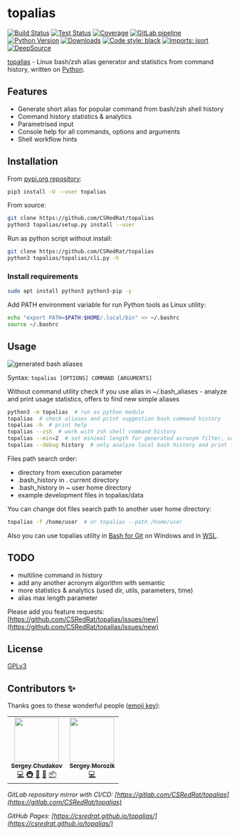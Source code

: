 # topalias

[![Build Status](https://travis-ci.com/CSRedRat/topalias.svg?branch=master)](https://travis-ci.com/CSRedRat/topalias)
[![Test Status](https://github.com/CSRedRat/topalias/workflows/Test/badge.svg?branch=master)](https://github.com/CSRedRat/topalias/actions?query=workflow%3ATest)
[![Coverage](https://coveralls.io/repos/github/CSRedRat/topalias/badge.svg?branch=master)](https://coveralls.io/github/CSRedRat/topalias?branch=master)
[![GitLab pipeline](https://gitlab.com/CSRedRat/topalias/badges/master/pipeline.svg)](https://gitlab.com/CSRedRat/topalias/-/pipelines)
[![Python Version](https://img.shields.io/pypi/pyversions/topalias.svg)](https://pypi.org/project/topalias/)
[![Downloads](https://static.pepy.tech/personalized-badge/topalias?period=total&units=international_system&left_color=black&right_color=orange&left_text=Downloads)](https://pepy.tech/project/topalias)
[![Code style: black](https://img.shields.io/badge/code%20style-black-000000.svg)](https://github.com/psf/black)
[![Imports: isort](https://img.shields.io/badge/%20imports-isort-%231674b1?style=flat&labelColor=ef8336)](https://pycqa.github.io/isort/)
[![DeepSource](https://static.deepsource.io/deepsource-badge-light-mini.svg)](https://deepsource.io/gh/CSRedRat/topalias/?ref=repository-badge)

[topalias](https://github.com/CSRedRat/topalias) - Linux bash/zsh alias generator and statistics from command history, written on [Python](https://pypi.org/project/topalias/).

## Features

-   Generate short alias for popular command from bash/zsh shell history
-   Command history statistics & analytics
-   Parametrised input
-   Console help for all commands, options and arguments
-   Shell workflow hints

## Installation

From [pypi.org repository](https://pypi.org/project/topalias/):

```bash
pip3 install -U --user topalias
```

From source:

```bash
git clone https://github.com/CSRedRat/topalias
python3 topalias/setup.py install --user
```

Run as python script without install:

```bash
git clone https://github.com/CSRedRat/topalias
python3 topalias/topalias/cli.py -h
```

### Install requirements

```bash
sudo apt install python3 python3-pip -y
```

Add PATH environment variable for run Python tools as Linux utility:

```bash
echo "export PATH=$PATH:$HOME/.local/bin" >> ~/.bashrc
source ~/.bashrc
```

## Usage

![generated bash aliases](https://github.com/CSRedRat/topalias/raw/master/images/bash_screenshot.png "Bash topalias output")

Syntax: `topalias [OPTIONS] COMMAND [ARGUMENTS]`

Without command utility check if you use alias in ~/.bash_aliases - analyze and print usage statistics, offers to find new simple aliases

```bash
python3 -m topalias  # run as python module
topalias  # check aliases and print suggestion bash command history
topalias -h  # print help
topalias --zsh  # work with zsh shell command history
topalias --min=2  # set minimal length for generated acronym filter, so that exclude some short command and find long, hard, usable command
topalias --debug history  # only analyze local bash history and print filtered rows
```

Files path search order:

-   directory from execution parameter
-   .bash_history in . current directory
-   .bash_history in ~ user home directory
-   example development files in topalias/data

You can change dot files search path to another user home directory:

```bash
topalias -f /home/user  # or topalias --path /home/user
```

Also you can use topalias utility in [Bash for Git](https://gitforwindows.org/) on Windows and in [WSL](https://en.wikipedia.org/wiki/Windows_Subsystem_for_Linux).

## TODO

-   multiline command in history
-   add any another acronym algorithm with semantic
-   more statistics & analytics (used dir, utils, parameters, time)
-   alias max length parameter

Please add you feature requests: [https://github.com/CSRedRat/topalias/issues/new](https://github.com/CSRedRat/topalias/issues/new)

## License

[GPLv3](https://github.com/CSRedRat/topalias/blob/master/LICENSE)

## Contributors ✨

Thanks goes to these wonderful people ([emoji key](https://allcontributors.org/docs/en/emoji-key)):

<!-- ALL-CONTRIBUTORS-LIST:START - Do not remove or modify this section -->
<!-- prettier-ignore-start -->
<!-- markdownlint-disable -->
<table>
  <tr>
    <td align="center"><a href="https://metin2wiki.ru/"><img src="https://avatars1.githubusercontent.com/u/1287586?v=4?s=100" width="100px;" alt=""/><br /><sub><b>Sergey Chudakov</b></sub></a><br /><a href="https://github.com/CSRedRat/topalias/commits?author=CSRedRat" title="Code">💻</a> <a href="#infra-CSRedRat" title="Infrastructure (Hosting, Build-Tools, etc)">🚇</a> <a href="#ideas-CSRedRat" title="Ideas, Planning, & Feedback">🤔</a> <a href="#maintenance-CSRedRat" title="Maintenance">🚧</a> <a href="#platform-CSRedRat" title="Packaging/porting to new platform">📦</a></td>
    <td align="center"><a href="https://github.com/morozsm"><img src="https://avatars2.githubusercontent.com/u/4393731?v=4?s=100" width="100px;" alt=""/><br /><sub><b>Sergey Morozik</b></sub></a><br /><a href="https://github.com/CSRedRat/topalias/commits?author=morozsm" title="Code">💻</a></td>
  </tr>
</table>

<!-- markdownlint-restore -->
<!-- prettier-ignore-end -->

<!-- ALL-CONTRIBUTORS-LIST:END -->

_GitLab repository mirror with CI/CD: [https://gitlab.com/CSRedRat/topalias](https://gitlab.com/CSRedRat/topalias)_

_GitHub Pages: [https://csredrat.github.io/topalias/](https://csredrat.github.io/topalias/)_
